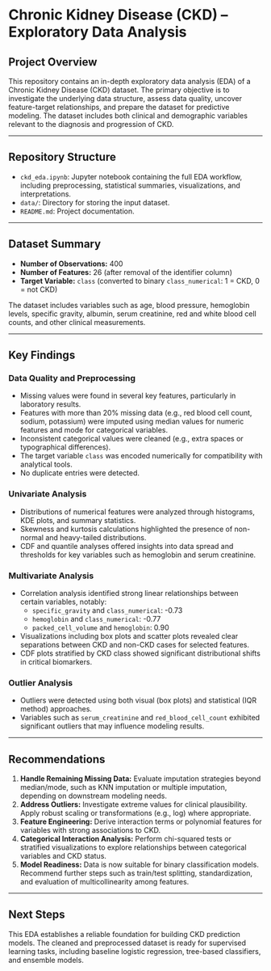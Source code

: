 # Chronic Kidney Disease (CKD) – Exploratory Data Analysis

## Project Overview

This repository contains an in-depth exploratory data analysis (EDA) of a Chronic Kidney Disease (CKD) dataset. The primary objective is to investigate the underlying data structure, assess data quality, uncover feature-target relationships, and prepare the dataset for predictive modeling. The dataset includes both clinical and demographic variables relevant to the diagnosis and progression of CKD.

---

## Repository Structure

- `ckd_eda.ipynb`: Jupyter notebook containing the full EDA workflow, including preprocessing, statistical summaries, visualizations, and interpretations.
- `data/`: Directory for storing the input dataset.
- `README.md`: Project documentation.

---

## Dataset Summary

- **Number of Observations:** 400  
- **Number of Features:** 26 (after removal of the identifier column)  
- **Target Variable:** `class` (converted to binary `class_numerical`: 1 = CKD, 0 = not CKD)

The dataset includes variables such as age, blood pressure, hemoglobin levels, specific gravity, albumin, serum creatinine, red and white blood cell counts, and other clinical measurements.

---

## Key Findings

### Data Quality and Preprocessing

- Missing values were found in several key features, particularly in laboratory results.
- Features with more than 20% missing data (e.g., red blood cell count, sodium, potassium) were imputed using median values for numeric features and mode for categorical variables.
- Inconsistent categorical values were cleaned (e.g., extra spaces or typographical differences).
- The target variable `class` was encoded numerically for compatibility with analytical tools.
- No duplicate entries were detected.

### Univariate Analysis

- Distributions of numerical features were analyzed through histograms, KDE plots, and summary statistics.
- Skewness and kurtosis calculations highlighted the presence of non-normal and heavy-tailed distributions.
- CDF and quantile analyses offered insights into data spread and thresholds for key variables such as hemoglobin and serum creatinine.

### Multivariate Analysis

- Correlation analysis identified strong linear relationships between certain variables, notably:
  - `specific_gravity` and `class_numerical`: -0.73
  - `hemoglobin` and `class_numerical`: -0.77
  - `packed_cell_volume` and `hemoglobin`: 0.90
- Visualizations including box plots and scatter plots revealed clear separations between CKD and non-CKD cases for selected features.
- CDF plots stratified by CKD class showed significant distributional shifts in critical biomarkers.

### Outlier Analysis

- Outliers were detected using both visual (box plots) and statistical (IQR method) approaches.
- Variables such as `serum_creatinine` and `red_blood_cell_count` exhibited significant outliers that may influence modeling results.

---

## Recommendations

1. **Handle Remaining Missing Data:** Evaluate imputation strategies beyond median/mode, such as KNN imputation or multiple imputation, depending on downstream modeling needs.
2. **Address Outliers:** Investigate extreme values for clinical plausibility. Apply robust scaling or transformations (e.g., log) where appropriate.
3. **Feature Engineering:** Derive interaction terms or polynomial features for variables with strong associations to CKD.
4. **Categorical Interaction Analysis:** Perform chi-squared tests or stratified visualizations to explore relationships between categorical variables and CKD status.
5. **Model Readiness:** Data is now suitable for binary classification models. Recommend further steps such as train/test splitting, standardization, and evaluation of multicollinearity among features.

---

## Next Steps

This EDA establishes a reliable foundation for building CKD prediction models. The cleaned and preprocessed dataset is ready for supervised learning tasks, including baseline logistic regression, tree-based classifiers, and ensemble models.

